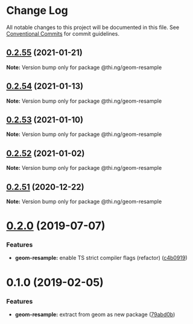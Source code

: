 # Change Log

All notable changes to this project will be documented in this file.
See [Conventional Commits](https://conventionalcommits.org) for commit guidelines.

## [0.2.55](https://github.com/thi-ng/umbrella/compare/@thi.ng/geom-resample@0.2.54...@thi.ng/geom-resample@0.2.55) (2021-01-21)

**Note:** Version bump only for package @thi.ng/geom-resample





## [0.2.54](https://github.com/thi-ng/umbrella/compare/@thi.ng/geom-resample@0.2.53...@thi.ng/geom-resample@0.2.54) (2021-01-13)

**Note:** Version bump only for package @thi.ng/geom-resample





## [0.2.53](https://github.com/thi-ng/umbrella/compare/@thi.ng/geom-resample@0.2.52...@thi.ng/geom-resample@0.2.53) (2021-01-10)

**Note:** Version bump only for package @thi.ng/geom-resample





## [0.2.52](https://github.com/thi-ng/umbrella/compare/@thi.ng/geom-resample@0.2.51...@thi.ng/geom-resample@0.2.52) (2021-01-02)

**Note:** Version bump only for package @thi.ng/geom-resample





## [0.2.51](https://github.com/thi-ng/umbrella/compare/@thi.ng/geom-resample@0.2.50...@thi.ng/geom-resample@0.2.51) (2020-12-22)

**Note:** Version bump only for package @thi.ng/geom-resample





# [0.2.0](https://github.com/thi-ng/umbrella/compare/@thi.ng/geom-resample@0.1.17...@thi.ng/geom-resample@0.2.0) (2019-07-07)

### Features

* **geom-resample:** enable TS strict compiler flags (refactor) ([c4b0919](https://github.com/thi-ng/umbrella/commit/c4b0919))

# 0.1.0 (2019-02-05)

### Features

* **geom-resample:** extract from geom as new package ([79abd0b](https://github.com/thi-ng/umbrella/commit/79abd0b))
